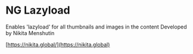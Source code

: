 # NG Lazyload

Enables 'lazyload' for all thumbnails and images in the content
Developed by Nikita Menshutin

[https://nikita.global/](https://nikita.global)